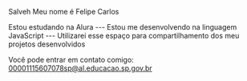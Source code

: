 Salveh
Meu nome é Felipe Carlos

Estou estudando na Alura ---
Estou me desenvolvendo na linguagem JavaScript ---
Utilizarei esse espaço para compartilhamento dos meu projetos desenvolvidos

Você pode entrar em contato comigo:
00001115607078sp@al.educacao.sp.gov.br
